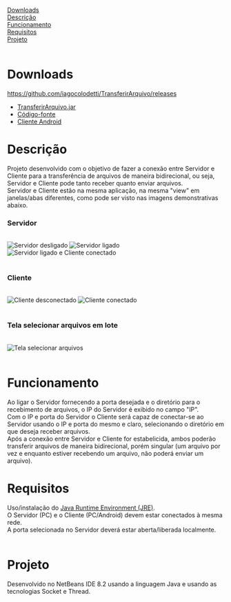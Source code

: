 [Downloads](https://github.com/iagocolodetti/TransferirArquivo/blob/master/README.md#downloads "Downloads")
<br>
[Descrição](https://github.com/iagocolodetti/TransferirArquivo/blob/master/README.md#descri%C3%A7%C3%A3o "Descrição")
<br>
[Funcionamento](https://github.com/iagocolodetti/TransferirArquivo/blob/master/README.md#funcionamento "Funcionamento")
<br>
[Requisitos](https://github.com/iagocolodetti/TransferirArquivo/blob/master/README.md#requisitos "Requisitos")
<br>
[Projeto](https://github.com/iagocolodetti/TransferirArquivo/blob/master/README.md#projeto "Projeto")
<br>
<br>
# Downloads
https://github.com/iagocolodetti/TransferirArquivo/releases
* [TransferirArquivo.jar](https://github.com/iagocolodetti/TransferirArquivo/releases/download/v1.1/TransferirArquivo.jar "TransferirArquivo.jar")
* [Código-fonte](https://github.com/iagocolodetti/TransferirArquivo/archive/v1.1.zip "v1.1.zip")
* [Cliente Android](https://github.com/iagocolodetti/TransferirArquivoAndroid/blob/master/README.md#downloads "TransferirArquivoAndroid#Downloads")
# Descrição
Projeto desenvolvido com o objetivo de fazer a conexão entre Servidor e Cliente para a transferência de arquivos de maneira bidirecional, ou seja, Servidor e Cliente pode tanto receber quanto enviar arquivos.
<br>
Servidor e Cliente estão na mesma aplicação, na mesma "view" em janelas/abas diferentes, como pode ser visto nas imagens demonstrativas abaixo.
<br>
<h3>Servidor</h3>
<br>
<img src="https://github.com/iagocolodetti/imagens/blob/master/transferirarquivoservidor1.png" alt="Servidor desligado">
<img src="https://github.com/iagocolodetti/imagens/blob/master/transferirarquivoservidor2.png" alt="Servidor ligado">
<img src="https://github.com/iagocolodetti/imagens/blob/master/transferirarquivoservidor3.png" alt="Servidor ligado e Cliente conectado">
<br>
<br>
<h3>Cliente</h3>
<br>
<img src="https://github.com/iagocolodetti/imagens/blob/master/transferirarquivocliente1.png" alt="Cliente desconectado">
<img src="https://github.com/iagocolodetti/imagens/blob/master/transferirarquivocliente2.png" alt="Cliente conectado">
<br>
<br>
<h3>Tela selecionar arquivos em lote</h3>
<br>
<img src="https://github.com/iagocolodetti/imagens/blob/master/transferirarquivolote.png" alt="Tela selecionar arquivos">
<br>
<br>

# Funcionamento
Ao ligar o Servidor fornecendo a porta desejada e o diretório para o recebimento de arquivos, o IP do Servidor é exibido no campo "IP".
<br>
Com o IP e porta do Servidor o Cliente será capaz de conectar-se ao Servidor usando o IP e porta do mesmo e claro, selecionando o diretório em que deseja receber arquivos.
<br>
Após a conexão entre Servidor e Cliente for estabelicida, ambos poderão transferir arquivos de maneira bidirecional, porém singular (um arquivo por vez e enquanto estiver recebendo um arquivo, não poderá enviar um arquivo).

# Requisitos
Uso/instalação do [Java Runtime Environment (JRE)](https://www.java.com/pt_BR/download "Java Runtime Environment (JRE)").
<br>
O Servidor (PC) e o Cliente (PC/Android) devem estar conectados à mesma rede.
<br>
A porta selecionada no Servidor deverá estar aberta/liberada localmente.
<br>
<br>
# Projeto
Desenvolvido no NetBeans IDE 8.2 usando a linguagem Java e usando as tecnologias Socket e Thread.
